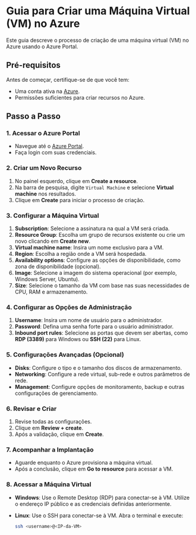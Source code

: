 # Guia para Criar uma Máquina Virtual (VM) no Azure

Este guia descreve o processo de criação de uma máquina virtual (VM) no Azure usando o Azure Portal.

## Pré-requisitos

Antes de começar, certifique-se de que você tem:

- Uma conta ativa na [Azure](https://portal.azure.com/).
- Permissões suficientes para criar recursos no Azure.

## Passo a Passo

### 1. Acessar o Azure Portal

- Navegue até o [Azure Portal](https://portal.azure.com/).
- Faça login com suas credenciais.

### 2. Criar um Novo Recurso

1. No painel esquerdo, clique em **Create a resource**.
2. Na barra de pesquisa, digite `Virtual Machine` e selecione **Virtual machine** nos resultados.
3. Clique em **Create** para iniciar o processo de criação.

### 3. Configurar a Máquina Virtual

1. **Subscription**: Selecione a assinatura na qual a VM será criada.
2. **Resource Group**: Escolha um grupo de recursos existente ou crie um novo clicando em **Create new**.
3. **Virtual machine name**: Insira um nome exclusivo para a VM.
4. **Region**: Escolha a região onde a VM será hospedada.
5. **Availability options**: Configure as opções de disponibilidade, como zona de disponibilidade (opcional).
6. **Image**: Selecione a imagem do sistema operacional (por exemplo, Windows Server, Ubuntu).
7. **Size**: Selecione o tamanho da VM com base nas suas necessidades de CPU, RAM e armazenamento.

### 4. Configurar as Opções de Administração

1. **Username**: Insira um nome de usuário para o administrador.
2. **Password**: Defina uma senha forte para o usuário administrador.
3. **Inbound port rules**: Selecione as portas que devem ser abertas, como **RDP (3389)** para Windows ou **SSH (22)** para Linux.

### 5. Configurações Avançadas (Opcional)

- **Disks**: Configure o tipo e o tamanho dos discos de armazenamento.
- **Networking**: Configure a rede virtual, sub-rede e outros parâmetros de rede.
- **Management**: Configure opções de monitoramento, backup e outras configurações de gerenciamento.

### 6. Revisar e Criar

1. Revise todas as configurações.
2. Clique em **Review + create**.
3. Após a validação, clique em **Create**.

### 7. Acompanhar a Implantação

- Aguarde enquanto o Azure provisiona a máquina virtual.
- Após a conclusão, clique em **Go to resource** para acessar a VM.

### 8. Acessar a Máquina Virtual

- **Windows**: Use o Remote Desktop (RDP) para conectar-se à VM. Utilize o endereço IP público e as credenciais definidas anteriormente.
- **Linux**: Use o SSH para conectar-se à VM. Abra o terminal e execute:
  
  ```bash
  ssh <username>@<IP-da-VM>
